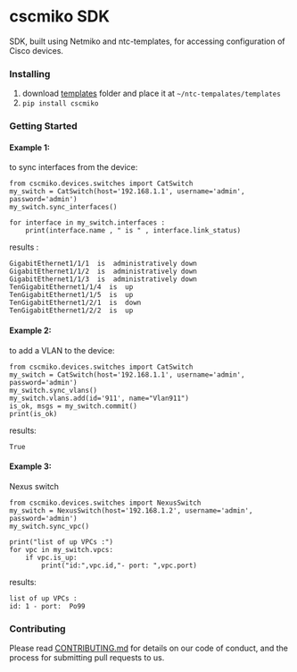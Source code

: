 # cscmiko SDK

SDK, built using Netmiko and ntc-templates, for accessing configuration of Cisco devices. 

### Installing

1. download [templates](https://github.com/Ali-aqrabawi/cscmiko) folder and place it at `~/ntc-tempalates/templates`
2. `pip install cscmiko`

### Getting Started

#### Example 1:

to sync interfaces from the device:

    from cscmiko.devices.switches import CatSwitch
    my_switch = CatSwitch(host='192.168.1.1', username='admin', password='admin')
    my_switch.sync_interfaces()

    for interface in my_switch.interfaces :
        print(interface.name , " is " , interface.link_status)

results :

    GigabitEthernet1/1/1  is  administratively down
    GigabitEthernet1/1/2  is  administratively down
    GigabitEthernet1/1/3  is  administratively down
    TenGigabitEthernet1/1/4  is  up
    TenGigabitEthernet1/1/5  is  up
    TenGigabitEthernet1/2/1  is  down
    TenGigabitEthernet1/2/2  is  up

#### Example 2:
to add a VLAN to the device:

    from cscmiko.devices.switches import CatSwitch
    my_switch = CatSwitch(host='192.168.1.1', username='admin', password='admin')
    my_switch.sync_vlans()
    my_switch.vlans.add(id='911', name="Vlan911")
    is_ok, msgs = my_switch.commit()
    print(is_ok)


results:

    True


#### Example 3:
Nexus switch

    from cscmiko.devices.switches import NexusSwitch
    my_switch = NexusSwitch(host='192.168.1.2', username='admin', password='admin')
    my_switch.sync_vpc()

    print("list of up VPCs :")
    for vpc in my_switch.vpcs:
        if vpc.is_up:
            print("id:",vpc.id,"- port: ",vpc.port)

results:

    list of up VPCs :
    id: 1 - port:  Po99

### Contributing

Please read [CONTRIBUTING.md](https://github.com/Ali-aqrabawi/cscmiko/blob/master/CONTRIBUTION.md)  for details on our code of conduct, and the process for submitting pull requests to us.